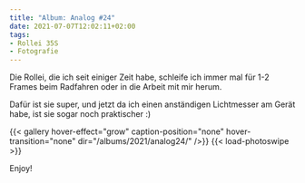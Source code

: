 ```yaml
---
title: "Album: Analog #24"
date: 2021-07-07T12:02:11+02:00
tags:
- Rollei 35S
- Fotografie
---
```


Die Rollei, die ich seit einiger Zeit habe, schleife ich immer mal für 1-2
Frames beim Radfahren oder in die Arbeit mit mir herum.

Dafür ist sie super, und jetzt da ich einen anständigen Lichtmesser am Gerät
habe, ist sie sogar noch praktischer :)

<!--more-->

{{< gallery hover-effect="grow" caption-position="none" hover-transition="none" dir="/albums/2021/analog24/" />}}
{{< load-photoswipe >}}

Enjoy!
